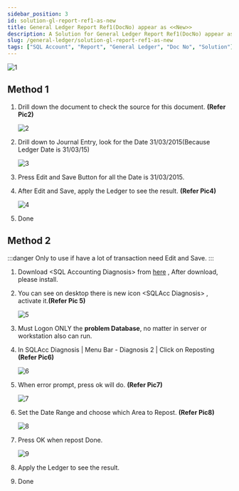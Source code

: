 ```yaml
---
sidebar_position: 3
id: solution-gl-report-ref1-as-new
title: General Ledger Report Ref1(DocNo) appear as <<New>>
description: A Solution for General Ledger Report Ref1(DocNo) appear as <<New>> for SQL Account
slug: /general-ledger/solution-gl-report-ref1-as-new
tags: ["SQL Account", "Report", "General Ledger", "Doc No", "Solution"]
---
```



![1](/img/general-ledger/solution-gl-report-ref1-as-new/1.png)

## Method 1

1. Drill down the document to check the source for this document. **(Refer Pic2)**

    ![2](/img/general-ledger/solution-gl-report-ref1-as-new/2.png)

2. Drill down to Journal Entry, look for the Date 31/03/2015(Because Ledger Date is 31/03/15)

    ![3](/img/general-ledger/solution-gl-report-ref1-as-new/3.png)

3. Press Edit and Save Button for all the Date is 31/03/2015.

4. After Edit and Save, apply the Ledger to see the result. **(Refer Pic4)**

    ![4](/img/general-ledger/solution-gl-report-ref1-as-new/4.png)

5. Done

## Method 2

:::danger
Only to use if have a lot of transaction need Edit and Save.
:::

1. Download &lt;SQL Accounting Diagnosis> from [here](http://www.sql.com.my/utility) , After download, please install.

2. You can see on desktop there is new icon &lt;SQLAcc Diagnosis> , activate it.**(Refer Pic 5)**

    ![5](/img/general-ledger/solution-gl-report-ref1-as-new/5.png)

3. Must Logon ONLY the **problem Database**, no matter in server or workstation also can run.

4. In SQLAcc Diagnosis | Menu Bar - Diagnosis 2 | Click on Reposting **(Refer Pic6)**

    ![6](/img/general-ledger/solution-gl-report-ref1-as-new/6.png)

5. When error prompt, press ok will do. **(Refer Pic7)**

    ![7](/img/general-ledger/solution-gl-report-ref1-as-new/7.png)

6. Set the Date Range and choose which Area to Repost. **(Refer Pic8)**

    ![8](/img/general-ledger/solution-gl-report-ref1-as-new/8.png)

7. Press OK when repost Done.

    ![9](/img/general-ledger/solution-gl-report-ref1-as-new/9.png)

8. Apply the Ledger to see the result.

9. Done
